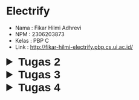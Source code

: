 # Electrify
- Nama : Fikar Hilmi Adhrevi
- NPM : 2306203873
- Kelas : PBP C
- Link : http://fikar-hilmi-electrify.pbp.cs.ui.ac.id/

<details>
  <summary style="font-size: 30px; font-family: Arial, sans-serif;"><b>Tugas 2</b></summary>

### Cara saya mengimplementasikan checklist
**1. Membuat sebuah proyek Django baru**
Pertama yang saya lakukan adalah membuat direktori baru dengan nama electrify dan masuk ke dalamnya, lalu di dalam direktori tersebut saya menyalakan virtual environment setelah itu di dalam direktori yang sama saya membuat berkas requirements.txt yang berisi dependencies yang perlu diinstall. setelah file requirements tersebut saya buat saya melakukan pip install -r requirements.txt pada cmd. setelah itu saya menjalankan django-admin startproject electrify . untuk membuat projek Django baru bernama electrify

**2. Membuat aplikasi dengan nama main pada proyek tersebut.**
Saya menjalankan python manage.py startapp main. Setelah perintah di atas dijalankan, direktori baru dengan nama main akan terbentuk.

**3. Melakukan routing pada proyek agar dapat menjalankan aplikasi main.**
Pada direktori proyek electrify, pada berkas settings.py saya menambahkan 'main' pada INSTALLED_APPS sehingga menjadi 

```
INSTALLED_APPS = [
    ...,
    'main'
]
```


**4. Membuat model pada aplikasi main dengan nama Product dan memiliki atribut wajib sebagai berikut.**
pada app main pada berkas models.py saya menambahkan 

```
class Product(models.Model):
    name = models.CharField(max_length=255)
    price = models.IntegerField()
    description = models.TextField()
    stock = models.IntegerField()
    rating = models.IntegerField()
```

setelah itu saya melakukan migrasi agar django dapat melacak perubahan pada model basis data yang kita miliki

**5.Membuat sebuah fungsi pada views.py untuk dikembalikan ke dalam sebuah template HTML yang menampilkan nama aplikasi serta nama dan kelas.**
Di dalam direktori main saya membuka views.py lalu saya isi dengan 

```
from django.shortcuts import render

def show_main(request):
    context = {
        'npm' : '2306203873',
        'name': 'Fikar Hilmi Adhrevi',
        'class': 'PBP C'
    }
    return render(request, "main.html", context)
```
Fungsi ini bertugas untuk menangani permintaan HTTP dan mengembalikan tampilan yang sesuai dengan context yang nantinya akan digunakan pada html.

**5. Membuat sebuah routing pada urls.py aplikasi main untuk memetakan fungsi yang telah dibuat pada views.py**

Di dalam direktori main saya membuat berkas baru bernama urls.py yang berisi

```
from django.urls import path
from main.views import show_main

app_name = 'main'

urlpatterns = [
    path('', show_main, name='show_main'),
]
```

kode ini berfungsi mengatur rute URL yang terkait dengan aplikasi main. selanjutnya kita akan menambahkan rute url dalam urls.py proyek untuk menghubungkannya dengan main. pada berkas urls.py pada direktori proyek electrify saya menambahkan impor fungsi include lalu menambahkan pada url patterns menjadi

```
urlpatterns = [
    ...
    path('', include('main.urls')),
    ...
]
```
urls.py ini berfungsi untuk mengatur rute url tingkat proyek

**6.Melakukan deployment ke PWS terhadap aplikasi yang sudah dibuat sehingga nantinya dapat diakses melalui Internet.**
Pada web PWS saya membuat project baru bernama electrify lalu pada settings.py di projek saya menambahkan URL deployment PWS pada ALLOWED_HOSTS sehingga menjadi

```
ALLOWED_HOSTS = ["localhost", "127.0.0.1", "fikar-hilmi-electrify.pbp.cs.ui.ac.id"]
```
setelah itu saya menjalankan command yang diberikan pada web pws

**7. Membuat sebuah README.md yang berisi tautan menuju aplikasi PWS yang sudah di-deploy, serta jawaban dari beberapa pertanyaan berikut.**
Untuk membuat sebuah readme saya membuatnya pada notepad lalu saya save dalam bentuk file .md lalu saya add commit push pada repositori GitHub saya.

### Buatlah bagan yang berisi request client ke web aplikasi berbasis Django beserta responnya dan jelaskan pada bagan tersebut kaitan antara urls.py, views.py, models.py, dan berkas html.

![Screenshot 2024-09-09 155824](https://github.com/user-attachments/assets/7338e963-d138-49f2-8f75-224083b2393d)


urls.py ---> nentuin URL sesuai dengan request
views.py ---> jalanin logika untuk menangani request, meminta data dari models.py
models.py ---> memberi data ke views.py
file html ---> setelah data diproses pada views dikirim ke template html untuk dirender dan ditampilkan kepada user

### Jelaskan fungsi git dalam pengembangan perangkat lunak

Git berfungsi untuk kontrol yang membantu developer untuk melacak perubahan kode, kolaborasi, dan mengelola proyek. dengan menggunakan git developer dapat dengan mudah mengelola kode yang akan ditambah atau diremove. Dengan git juga developer dapat bekerja pada branch yang berbeda, menggabungkan kode, dan recovery versi sebelumnya jika diperlukan.

### Mengapa framework Django dijadikan permulaan pembelajaran pengembangan perangkat lunak
Untuk orang yang baru belajar dalam pembuatan web, Django mudah untuk dipelajari karena menggunakan arsitektur MVT sehingga memudahkan organisasi kode. Django sendiri menggunakan Bahasa python yang relatif lebih mudah dan sudah dipelajari pada DDP-1

### Mengapa model pada Django disebut sebagai ORM?
ORM sendiri adalah Object-Relational Mapping. Django disebut ORM karen Django menghubungkan objek-objek didalam kode python dengan basis data. contohnya pada tugas ini kita membuat model data pada models.py, lalu mengambil data tersebut yang akan diupdate kepada view/tampilan. 
</details>

<details>
  <summary style="font-size: 30px; font-family: Arial, sans-serif;"><b>Tugas 3</b></summary>

### Jelaskan mengapa kita memerlukan data delivery dalam pengimplementasian sebuah platform?

Setelah membaca beberapa referensi, menurut saya **data delivery** diperlukan untuk memastikan bahwa data yang diproses di server dan database dapat berinteraksi dengan user.

Dalam konteks tugas ini adalah ketika user ingin melihat produk apa saja yang ada di platform. Agar platform dapat menampilkan produk-produk tersebut ke user, maka platform harus melakukan **data delivery** dari database ke frontend yang akan ditampilkan kepada user.

### Menurutmu, mana yang lebih baik antara XML dan JSON? Mengapa JSON lebih populer dibandingkan XML?

Setelah membaca beberapa referensi, saya mendapat kesimpulan bahwa JSON lebih baik digunakan dibandingkan XML karena beberapa alasan berikut: 
- JSON memiliki struktur yang lebih mudah untuk dibaca oleh manusia dibandingkan XML
- JSON memiliki ukuran data yang lebih *lightweight* dibandingkan XML. Hal ini dikarenakan JSON tidak memerlukan tag pembuka dan penutup seperti XML
- JSON sendiri lebih kompatibel secara langsung dengan JavaScript karena JSON sendiri adalah subset dari Syntax JavaScript. Karena hal ini JSON lebih mudah untuk di *Parsing*, manipulasi, dan digunakan pada aplikasi JavaScript

Karena alasan diataslah juga yang menyebabkan JSON lebih populer untuk digunakan dibandingkan XML

### Jelaskan fungsi dari method is_valid() pada form Django dan mengapa kita membutuhkan method tersebut?

Method `is_valid()` pada form Django berfungsi untuk memeriksa apakah data yang dimasukkan ke dalam form memenuhi semua aturan validasi yang telah ditentukan. Jika data valid, method ini akan mengembalikan nilai `True` , sedangkan jika ada kesalahan dalam data, akan mengembalikan `False` dan mengisi atribut errors dengan pesan kesalahan. Method ini penting karena memastikan bahwa data yang diterima dan diproses dari form sudah sesuai dengan format yang diharapkan, mencegah kesalahan input atau data yang tidak valid.

### Mengapa kita membutuhkan csrf_token saat membuat form di Django? Apa yang dapat terjadi jika kita tidak menambahkan csrf_token pada form Django? Bagaimana hal tersebut dapat dimanfaatkan oleh penyerang?

`csrf_token` diperlukan dalam pembuatan form di Django untuk melindungi platform dari serangan Cross-Site Request Forgery (CSRF). Tanpa token ini, seorang penyerang dapat mengeksploitasi sesi pengguna dengan membuat permintaan yang tidak sah, seperti memalsukan data atau menjalankan tindakan tanpa izin. `csrf_token` memastikan bahwa hanya permintaan yang sah dari situs yang dapat diproses oleh server, sehingga mencegah tindakan berbahaya yang dilakukan atas nama pengguna tanpa sepengetahuan mereka.

### Jelaskan bagaimana cara kamu mengimplementasikan checklist di atas secara step-by-step (bukan hanya sekadar mengikuti tutorial).

**1. Membuat input `form` untuk menambahkan objek model pada app sebelumnya.**

- Yang pertama saya lakukan adalah membuat file `forms.py` pada direktori `main`. `forms.py` ini akan berfungsi untuk menerima data sesuai model yang dimiliki. isi dari `forms.py` akan seperti dibawah ini

    ```
    from django.forms import ModelForm
    from main.models import Product

    class ProductEntryForm(ModelForm):
        class Meta:
            model = Product
            fields = ["name", "price", "description", "stock", "rating"]
    ```

- Lalu yang saya lakukan adalah membuat perubahan pada `views.py` sehingga `forms.py` dapat diakses. pada `views.py` saya membuat fungsi baru yaitu `create_product_entry` 

    ```
    def create_product_entry(request):
    form = ProductEntryForm(request.POST or None)

    if form.is_valid() and request.method == "POST":
        form.save()
        return redirect('main:show_main')

    context = {'form': form}
    return render(request, "create_product_entry.html", context)
    ```

    fungsi ini akan berguna untuk menghasilkan form yang dapat menambahkan data product secara otomatis ketika data di-submit dari form.

- Selanjutnya saya membuat file HTML baru pada templates di direktori main yang berguna untuk menampilkan user interface `forms.py` dengan nama `create_product_entry.html` dengan isi dibawah ini

    ```
    {% extends 'base.html' %} 
    {% block content %}
    <h1>Add New Product</h1>

    <form method="POST">
    {% csrf_token %}
    <table>
        {{ form.as_table }}
        <tr>
        <td></td>
        <td>
            <input type="submit" value="Add Product" />
        </td>
        </tr>
    </table>
    </form>

    {% endblock %}
    ```

- Selanjutnya saya menambahkan path untuk `create_product_entry` pada `urls.py` dengan melakukan perubahan sebagai berikut
    ```
    from main.views import show_main, create_product_entry,
    ```
    ```
    urlpatterns = [
        ...
        path('create-product-entry', create_product_entry, name='create_product_entry'),
    ]
    ```
- Setelah itu saya memodifikasi file `main.html` di dalam `{% block content $}` sehingga dapat menampilkan halaman form. kode yang ditambahkan adalah sebagai berikut
    ```
    ...
    {% if not product_entries %}
    <p>Belum ada product pada toko ini.</p>
    {% else %}
    <table>
    <tr>
        <th>Name</th>
        <th>Price</th>
        <th>Description</th>
        <th>Stock</th>
        <th>Rating</th>
    </tr>

    {% comment %} Berikut cara memperlihatkan data mood di bawah baris ini 
    {% endcomment %} 
    {% for product_entry in product_entries %}
    <tr>
        <td>{{product_entry.name}}</td>
        <td>{{product_entry.price}}</td>
        <td>{{product_entry.description}}</td>
        <td>{{product_entry.stock}}</td>
        <td>{{product_entry.rating}}</td>
    </tr>
    {% endfor %}
    </table>
    {% endif %}

    <br />

    <a href="{% url 'main:create_product_entry' %}">
    <button>Add New Product</button>
    </a>
    ```

**2. Tambahkan 4 fungsi views baru untuk melihat objek yang sudah ditambahkan dalam format XML, JSON, XML by ID, dan JSON by ID dan membuat routing untuk masing masing views**

- Saya menambahkan 4 fungsi baru pada `views.py` agar dapat menampilkan data berdasarkan JSON, XML, dan by id. berikut adalah modifikasinya
    ```
    def show_xml(request):
    data = Product.objects.all()
    return HttpResponse(serializers.serialize("xml", data), content_type="application/xml")

    def show_json(request):
        data = Product.objects.all()
        return HttpResponse(serializers.serialize("json", data), content_type="application/json")

    def show_xml_by_id(request, id):
        data = Product.objects.filter(pk=id)
        return HttpResponse(serializers.serialize("xml", data), content_type="application/xml")

    def show_json_by_id(request, id):
        data = Product.objects.filter(pk=id)
        return HttpResponse(serializers.serialize("json", data), content_type="application/json")
    ```

- Lalu saya memodifikasi `urls.py` pada direktori main dengan mengimport fungsi dan membuat path untuk keempat fungsi yang sudah dibuat tadi
    ```
    from main.views import show_main, create_product_entry, show_xml, show_json, show_xml_by_id, show_json_by_id
    ...
    urlpatterns = [
    ...
    path('xml/', show_xml, name='show_xml'),
    path('json/', show_json, name='show_json'),
    path('xml/<str:id>/', show_xml_by_id, name='show_xml_by_id'),
    path('json/<str:id>/', show_json_by_id, name='show_json_by_id'), 
    ]
    ```

### Screenshot Postman

**1. JSON**
    ![JSON](https://github.com/user-attachments/assets/a0968876-9d7c-4b29-837e-c12991e42eaf)

**2. XML**
    ![xml](https://github.com/user-attachments/assets/103dc04d-b97a-44b0-aa80-3fdd58a00fe4)

**3. JSON by ID**
    ![json by id](https://github.com/user-attachments/assets/941df5a3-ac05-4aff-99a9-62b39c7c9ed1)

**4. XML by ID**
    ![xml by id](https://github.com/user-attachments/assets/6c20f2f3-6c20-4272-bbbb-a6dc850de3e7)
</details>

<details>
  <summary style="font-size: 30px; font-family: Arial, sans-serif;"><b>Tugas 4</b></summary>

### Apa perbedaan antara HttpResponseRedirect() dan redirect()

`HttpResponseRedirect()` dan  `redirect()` adalah dua cara dalam `Django` untuk melakukan `redirect()`, perbedaan dari keduanya adalah sebagai berikut:
- `redirect()` dapat menerima argumen lain selain URL seperti view name atau model object, sedangkan `HttpResponseRedirect()` hanya bisa menerima URL.
- `redirect()` dapat menggunakan fungsi `reverse()` untuk membangun URL dari view name.

### Jelaskan cara kerja penghubungan model Product dengan User!

Untuk menghubungkan model dari `Product` dengan `User`, kita akan menggunakan `Foreign Key`. Hal ini kita lakukan agar pengguna yang sedang terotorisasi hanya melihat `Product` yang telah dibuat sendiri. Berikut adalah implementasi kodenya:

1. Pada `models.py` di subdirektori `main`, tambahkan kode berikut:
    ```python
    from django.contrib.auth.models import User
    class Product(models.Model):
        user = models.ForeignKey(User, on_delete=models.CASCADE)
        ...
    ```
    Potongan kode di atas berfungsi untuk menghubungkan satu `product` dengan satu `user` melalui sebuah relationship.
    
2. Pada subdirektori `main`, buka `views.py`, dan ubah kode pada fungsi `create_product_entry`:
    ```python
    def create_product_entry(request):
        form = ProductEntryForm(request.POST or None)

        if form.is_valid() and request.method == "POST":
            product_entry = form.save(commit=False)
            product_entry.user = request.user
            product_entry.save()
            return redirect('main:show_main')

        context = {'form': form}
        return render(request, "create_product_entry.html", context)
    ```
    Parameter `commit=False` yang digunakan pada potongan kode di atas berguna untuk mencegah Django agar tidak langsung menyimpan objek yang telah dibuat dari form langsung ke database. Hal tersebut memungkinkan kita untuk memodifikasi terlebih dahulu objek tersebut sebelum disimpan ke database.

3. Ubah value `product_entries` dan `context` pada fungsi `show_main` menjadi seperti berikut:
    ```python
    def show_main(request):
        product_entries = Product.objects.filter(user=request.user)
        context = {
            ...
            'name': request.user.username,
            ...
        }
        return render(request, 'main.html', context)
    ```

4. Lakukan migrations.

### Apa perbedaan antara authentication dan authorization, dan apa yang dilakukan saat pengguna login? Jelaskan bagaimana Django mengimplementasikan kedua konsep tersebut.

- **Authentication** adalah proses untuk memverifikasi identitas user. Proses ini untuk memastikan bahwa user yang mencoba mengakses adalah user yang benar. Untuk implementasinya pada Django, kita akan membuat dua fitur yaitu registrasi dan login. Implementasinya dapat dilihat pada `views.py` seperti berikut:
    ```python
    def register(request):
        form = UserCreationForm()

        if request.method == "POST":
            form = UserCreationForm(request.POST)
            if form.is_valid():
                form.save()
                messages.success(request, 'Your account has been successfully created!')
                return redirect('main:login')

        context = {'form': form}
        return render(request, 'register.html', context)
    ```

    ```python
    def login_user(request):
        if request.method == 'POST':
            form = AuthenticationForm(data=request.POST)

            if form.is_valid():
                user = form.get_user()
                login(request, user)
                response = HttpResponseRedirect(reverse("main:show_main"))
                response.set_cookie('last_login', str(datetime.datetime.now()))
                return response

        else:
            form = AuthenticationForm(request)
        context = {'form': form}
        return render(request, 'login.html', context)
    ```

    Lalu kita akan membuat dua file HTML baru pada folder templates yang ada di `main` untuk register dan login sebagai berikut.

    `login.html`
    ```html
    {% extends 'base.html' %}

    {% block meta %}
    <title>Login</title>
    {% endblock meta %}

    {% block content %}
    <div class="login">
        <h1>Login</h1>
        <form method="POST" action="">
            {% csrf_token %}
            <table>
                {{ form.as_table }}
                <tr>
                    <td></td>
                    <td><input class="btn login_btn" type="submit" value="Login" /></td>
                </tr>
            </table>
        </form>

        {% if messages %}
        <ul>
            {% for message in messages %}
            <li>{{ message }}</li>
            {% endfor %}
        </ul>
        {% endif %}
        Don't have an account yet?
        <a href="{% url 'main:register' %}">Register Now</a>
    </div>

    {% endblock content %}
    ```

    `register.html`
    ```html
    {% extends 'base.html' %}

    {% block meta %}
    <title>Register</title>
    {% endblock meta %}

    {% block content %}
    <div class="login">
        <h1>Register</h1>

        <form method="POST">
            {% csrf_token %}
            <table>
                {{ form.as_table }}
                <tr>
                    <td></td>
                    <td><input type="submit" name="submit" value="Daftar" /></td>
                </tr>
            </table>
        </form>

        {% if messages %}
        <ul>
            {% for message in messages %}
            <li>{{ message }}</li>
            {% endfor %}
        </ul>
        {% endif %}
    </div>

    {% endblock content %}
    ```

- **Authorization** adalah proses untuk menentukan apa yang dapat dilakukan user setelah proses Authentication selesai. Berikut adalah implementasinya pada Django:
    - Untuk Authorization dalam Django, contoh implementasinya adalah penggunaan dekorator seperti `@login_required`.
    - Django juga menyediakan pembatasan akses berbasis grup atau peran pengguna.

### Bagaimana Django mengingat pengguna yang telah login? Jelaskan kegunaan lain dari cookies dan apakah semua cookies aman digunakan?

- Django dapat mengingat pengguna yang telah login dengan cara membuat session baru, session ini menyimpan informasi tentang pengguna. Setelah Django membuat sesi baru, Django mengirimkan `cookie` ke browser. `Cookie` ini akan berisi ID session yang unik yang digunakan untuk mengidentifikasi session user. Ketika pengguna logout, Django akan otomatis menghapus sesi yang dibuat tadi yang juga akan menghapus `cookie` yang dibuat.

- Kegunaan lain `cookies` adalah sebagai berikut:
    1. Pengaturan Preferensi: `Cookies` dapat menyimpan preferensi pengguna seperti bahasa atau tema.
    2. Tracking: `Cookies` juga sering digunakan untuk melacak aktivitas user di web, yang berguna untuk analitik.

- Tidak semua cookies aman untuk digunakan. Ada beberapa aspek yang perlu diperhatikan mengenai keamanan cookies:
    1. Cookies Sesi dan Cookies Persisten: Cookies sesi hanya berlaku selama sesi aktif dan akan hilang saat browser ditutup. Cookies persisten tetap ada di device user sampai waktu yang ditentukan atau dihapus secara manual, sehingga dapat menimbulkan risiko jika informasi sensitif disimpan.
    2. Cookies HTTP dan Cookies Secure: Cookies HTTP dapat diakses oleh JavaScript, sehingga rentan terhadap serangan XSS (Cross-Site Scripting). Cookies yang ditandai dengan atribut Secure hanya akan dikirim melalui koneksi HTTPS.
    3. Atribut SameSite: Menambahkan atribut SameSite dapat membantu melindungi cookies dari serangan CSRF (Cross-Site Request Forgery) dengan membatasi pengiriman cookie hanya pada permintaan dari situs yang sama.

### Jelaskan bagaimana cara kamu mengimplementasikan checklist di atas secara step-by-step

- Mengimplementasikan fungsi registrasi, login, dan logout untuk memungkinkan pengguna untuk mengakses aplikasi sebelumnya dengan lancar.
    1. Untuk mengimplementasikan registrasi, tambahkan fungsi pada `views.py`:
        ```python
        def register(request):
            form = UserCreationForm()

            if request.method == "POST":
                form = UserCreationForm(request.POST)
                if form.is_valid():
                    form.save()
                    messages.success(request, 'Your account has been successfully created!')
                    return redirect('main:login')

            context = {'form': form}
            return render(request, 'register.html', context)
        ```

        Tambahkan file `register.html` pada templates:
        ```html
        {% extends 'base.html' %}

        {% block meta %}
        <title>Register</title>
        {% endblock meta %}

        {% block content %}
        <div class="login">
            <h1>Register</h1>

            <form method="POST">
                {% csrf_token %}
                <table>
                    {{ form.as_table }}
                    <tr>
                        <td></td>
                        <td><input type="submit" name="submit" value="Daftar" /></td>
                    </tr>
                </table>
            </form>

            {% if messages %}
            <ul>
                {% for message in messages %}
                <li>{{ message }}</li>
                {% endfor %}
            </ul>
            {% endif %}
        </div>

        {% endblock content %}
        ```

        Lalu tambahkan path URL-nya pada file `urls.py` di folder `main`:
        ```python
        urlpatterns = [
            ...,
            path('register/', register, name='register'),
        ]
        ```

    2. Untuk login, tambahkan fungsi pada `views.py`:
        ```python
        def login_user(request):
            if request.method == 'POST':
                form = AuthenticationForm(data=request.POST)

                if form.is_valid():
                    user = form.get_user()
                    login(request, user)
                    response = HttpResponseRedirect(reverse("main:show_main"))
                    response.set_cookie('last_login', str(datetime.datetime.now()))
                    return response
            else:
                form = AuthenticationForm(request)

            context = {'form': form}
            return render(request, 'login.html', context)
        ```

        Buat file `login.html`:
        ```html
        {% extends 'base.html' %}

        {% block meta %}
        <title>Login</title>
        {% endblock meta %}

        {% block content %}
        <div class="login">
            <h1>Login</h1>

            <form method="POST" action="">
                {% csrf_token %}
                <table>
                    {{ form.as_table }}
                    <tr>
                        <td></td>
                        <td><input class="btn login_btn" type="submit" value="Login" /></td>
                    </tr>
                </table>
            </form>

            {% if messages %}
            <ul>
                {% for message in messages %}
                <li>{{ message }}</li>
                {% endfor %}
            </ul>
            {% endif %}
            Don't have an account yet?
            <a href="{% url 'main:register' %}">Register Now</a>
        </div>

        {% endblock content %}
        ```

        Tambahkan path URL-nya:
        ```python
        urlpatterns = [
            ...,
            path('login/', login_user, name='login'),
        ]
        ```

    3. Untuk logout, tambahkan fungsi di `views.py`:
        ```python
        def logout_user(request):
            response = HttpResponseRedirect(reverse('main:login'))
            response.delete_cookie('last_login')
            logout(request)
            return redirect('main:login')
        ```

        Buat button di `main.html` untuk memanggil fungsi logout:
        ```html
        <a href="{% url 'main:logout' %}">
            <button class="logout-button">Logout</button>
        </a>
        ```

- Membuat dua akun pengguna dengan masing-masing tiga dummy data menggunakan model yang telah dibuat pada aplikasi sebelumnya untuk setiap akun di lokal.
    ![dummy1](https://github.com/user-attachments/assets/23cf0d11-12ef-4d1e-86ad-3dc2a63abaaf)
    ![image](https://github.com/user-attachments/assets/1113a0a6-2fb0-4f7a-868d-0b3831fa64ef)

- Menghubungkan model Product dengan User. Implementasinya adalah dengan menggunakan `ForeignKey` seperti berikut:
    ```python
    from django.contrib.auth.models import User
    class Product(models.Model):
        user = models.ForeignKey(User, on_delete=models.CASCADE)
        ...
    ```

- Menampilkan detail informasi pengguna yang sedang logged in seperti username dan menerapkan cookies seperti last login pada halaman utama aplikasi. Untuk mengimplementasikan detail last login dan menampilkan cookies, gunakan kode berikut:
    ```python
    def show_main(request):
        ...
        context = {
            ...
            'name': request.user.username,
            'last_login': request.COOKIES['last_login'],
        }
        return render(request, 'main.html', context)
    ```
    ![image](https://github.com/user-attachments/assets/f5f12990-7543-4f57-b6ca-a60b3e5c3ddf)
</details>





	      



















